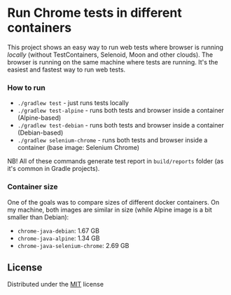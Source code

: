 # Run Chrome tests in different containers 

This project shows an easy way to run web tests where browser is running _locally_ (without TestContainers, Selenoid, Moon and other clouds).
The browser is running on the same machine where tests are running. 
It's the easiest and fastest way to run web tests.

### How to run

* `./gradlew test`  - just runs tests locally
* `./gradlew test-alpine` - runs both tests and browser inside a container (Alpine-based)
* `./gradlew test-debian` - runs both tests and browser inside a container (Debian-based)
* `./gradlew selenium-chrome` - runs both tests and browser inside a container (base image: Selenium Chrome)

NB! All of these commands generate test report in `build/reports` folder (as it's common in Gradle projects).

### Container size

One of the goals was to compare sizes of different docker containers.
On my machine, both images are similar in size (while Alpine image is a bit smaller than Debian):

* `chrome-java-debian`: 1.67 GB
* `chrome-java-alpine`: 1.34 GB
* `chrome-java-selenium-chrome`: 2.69 GB

## License

Distributed under the [MIT](http://choosealicense.com/licenses/mit/) license
